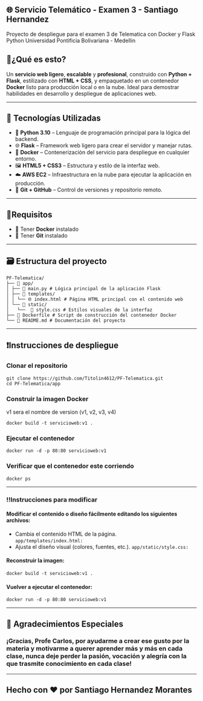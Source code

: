 🌐 Servicio Telemático - Examen 3 - Santiago Hernandez
---
Proyecto de despliegue para el examen 3 de Telematica con Docker y Flask Python 
Universidad Pontificia Bolivariana - Medellin
##  🤔¿Qué es esto?

Un **servicio web ligero**, **escalable** y **profesional**, construido con **Python + Flask**, estilizado con **HTML + CSS**, y empaquetado en un contenedor **Docker** listo para producción local o en la nube. Ideal para demostrar habilidades en desarrollo y despliegue de aplicaciones web.

--- 
## 🧰 Tecnologías Utilizadas

- 🐍 **Python 3.10** – Lenguaje de programación principal para la lógica del backend.
- 🌐 **Flask** – Framework web ligero para crear el servidor y manejar rutas.
- 🐳 **Docker** – Contenerización del servicio para despliegue en cualquier entorno.
- 🖼️ **HTML5 + CSS3** – Estructura y estilo de la interfaz web.
- ☁️ **AWS EC2** – Infraestructura en la nube para ejecutar la aplicación en producción.
- 📁 **Git + GitHub** – Control de versiones y repositorio remoto. 
---
##  📃Requisitos

- 🐳 Tener **Docker** instalado
- 📁 Tener **Git** instalado
---
## 🗃️ Estructura del proyecto

```
PF-Telematica/  
├── 📂 app/  
│ ├── 🐍 main.py # Lógica principal de la aplicación Flask  
│ ├── 📁 templates/  
│ │ └── 🌐 index.html # Página HTML principal con el contenido web  
│ └── 📁 static/  
│   └──  🎨 style.css # Estilos visuales de la interfaz  
├── 🐳 Dockerfile # Script de construcción del contenedor Docker  
└── 📘 README.md # Documentación del proyecto
```
---
##  ❗Instrucciones de despliegue

### Clonar el repositorio
```
git clone https://github.com/Titolin4612/PF-Telematica.git
cd PF-Telematica/app
```
### Construir la imagen Docker
v1 sera el nombre de version (v1, v2, v3, v4)
```
docker build -t servicioweb:v1 .
```
### Ejecutar el contenedor
	
```
docker run -d -p 80:80 servicioweb:v1
```
### Verificar que el contenedor este corriendo
	
```
docker ps
```
---
### ‼️Instrucciones para modificar

#### Modificar el contenido o diseño fácilmente editando los siguientes archivos:
* Cambia el contenido HTML de la página.	
	```app/templates/index.html:```
* Ajusta el diseño visual (colores, fuentes, etc.).
	```app/static/style.css:```
#### Reconstruir la imagen:	
```
docker build -t servicioweb:v1 .
```
#### Vuelver a ejecutar el contenedor:
```
docker run -d -p 80:80 servicioweb:v1
```
---
## 🙏 Agradecimientos Especiales
### ¡Gracias, Profe Carlos, por ayudarme a crear ese gusto por la materia y motivarme a querer aprender más y más en cada clase, nunca deje perder la pasión, vocación y alegría con la que trasmite conocimiento en cada clase!
--- 
## Hecho con ❤️ por Santiago Hernandez Morantes
